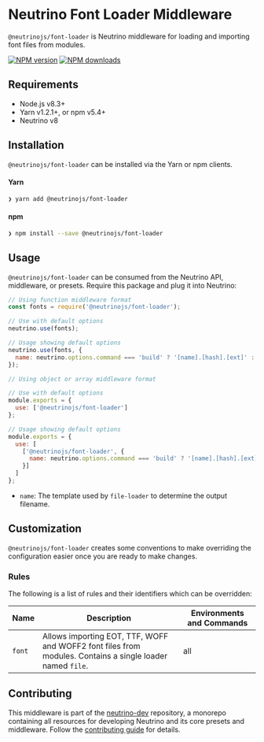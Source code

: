 # Neutrino Font Loader Middleware

`@neutrinojs/font-loader` is Neutrino middleware for loading and importing font files from modules.

[![NPM version][npm-image]][npm-url]
[![NPM downloads][npm-downloads]][npm-url]

## Requirements

- Node.js v8.3+
- Yarn v1.2.1+, or npm v5.4+
- Neutrino v8

## Installation

`@neutrinojs/font-loader` can be installed via the Yarn or npm clients.

#### Yarn

```bash
❯ yarn add @neutrinojs/font-loader
```

#### npm

```bash
❯ npm install --save @neutrinojs/font-loader
```

## Usage

`@neutrinojs/font-loader` can be consumed from the Neutrino API, middleware, or presets. Require this package
and plug it into Neutrino:

```js
// Using function middleware format
const fonts = require('@neutrinojs/font-loader');

// Use with default options
neutrino.use(fonts);

// Usage showing default options
neutrino.use(fonts, {
  name: neutrino.options.command === 'build' ? '[name].[hash].[ext]' : '[name].[ext]'
});
```

```js
// Using object or array middleware format

// Use with default options
module.exports = {
  use: ['@neutrinojs/font-loader']
};

// Usage showing default options
module.exports = {
  use: [
    ['@neutrinojs/font-loader', {
      name: neutrino.options.command === 'build' ? '[name].[hash].[ext]' : '[name].[ext]'
    }]
  ]
};
```

- `name`: The template used by `file-loader` to determine the output filename.

## Customization

`@neutrinojs/font-loader` creates some conventions to make overriding the configuration easier once you are
ready to make changes.

### Rules

The following is a list of rules and their identifiers which can be overridden:

| Name | Description | Environments and Commands |
| --- | --- | --- |
| `font` | Allows importing EOT, TTF, WOFF and WOFF2 font files from modules. Contains a single loader named `file`. | all |

## Contributing

This middleware is part of the [neutrino-dev](https://github.com/mozilla-neutrino/neutrino-dev) repository, a monorepo
containing all resources for developing Neutrino and its core presets and middleware. Follow the
[contributing guide](https://neutrinojs.org/contributing/) for details.

[npm-image]: https://img.shields.io/npm/v/@neutrinojs/font-loader.svg
[npm-downloads]: https://img.shields.io/npm/dt/@neutrinojs/font-loader.svg
[npm-url]: https://www.npmjs.com/package/@neutrinojs/font-loader
